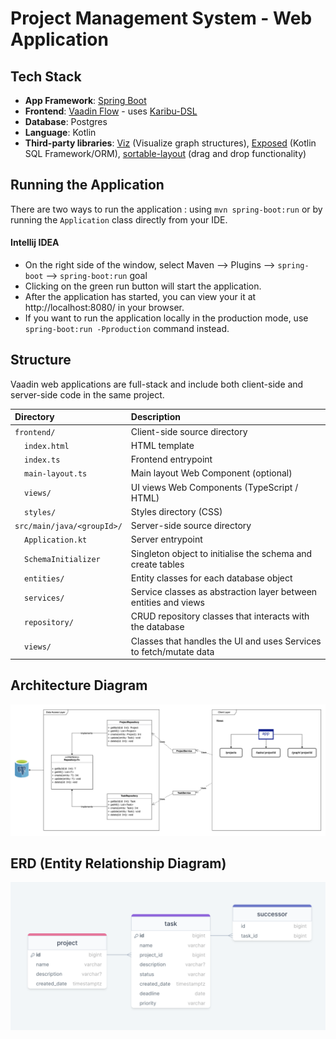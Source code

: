 # Project Management System - Web Application

## Tech Stack

- **App Framework**: [Spring Boot](https://spring.io/projects/spring-boot)
- **Frontend**: [Vaadin Flow](https://vaadin.com/docs/latest/) - uses [Karibu-DSL](https://github.com/mvysny/karibu-dsl)
- **Database**: Postgres
- **Language**: Kotlin
- **Third-party libraries**: [Viz](https://vaadin.com/directory/component/viz) (Visualize graph
  structures), [Exposed](https://github.com/JetBrains/Exposed/) (Kotlin
  SQL Framework/ORM), [sortable-layout](https://github.com/jcgueriaud1/sortable-layout/) (drag and drop functionality)

## Running the Application

There are two ways to run the application :  using `mvn spring-boot:run` or by running the `Application` class directly
from your IDE.

#### Intellij IDEA

- On the right side of the window, select Maven --> Plugins --> `spring-boot` --> `spring-boot:run` goal
- Clicking on the green run button will start the application.
- After the application has started, you can view your it at http://localhost:8080/ in your browser.
- If you want to run the application locally in the production mode, use `spring-boot:run -Pproduction` command instead.

## Structure

Vaadin web applications are full-stack and include both client-side and server-side code in the same project.

| Directory                                   | Description                                                        |
|:--------------------------------------------|:-------------------------------------------------------------------|
| `frontend/`                                 | Client-side source directory                                       |
| &nbsp;&nbsp;&nbsp;&nbsp;`index.html`        | HTML template                                                      |
| &nbsp;&nbsp;&nbsp;&nbsp;`index.ts`          | Frontend entrypoint                                                |
| &nbsp;&nbsp;&nbsp;&nbsp;`main-layout.ts`    | Main layout Web Component (optional)                               |
| &nbsp;&nbsp;&nbsp;&nbsp;`views/`            | UI views Web Components (TypeScript / HTML)                        |
| &nbsp;&nbsp;&nbsp;&nbsp;`styles/`           | Styles directory (CSS)                                             |
| `src/main/java/<groupId>/`                  | Server-side source directory                                       |
| &nbsp;&nbsp;&nbsp;&nbsp;`Application.kt`    | Server entrypoint                                                  |
| &nbsp;&nbsp;&nbsp;&nbsp;`SchemaInitializer` | Singleton object to initialise the schema and create tables        |
| &nbsp;&nbsp;&nbsp;&nbsp;`entities/`         | Entity classes for each database object                            |
| &nbsp;&nbsp;&nbsp;&nbsp;`services/`         | Service classes as abstraction layer between entities and views    |
| &nbsp;&nbsp;&nbsp;&nbsp;`repository/`       | CRUD repository classes that interacts with the database           |
| &nbsp;&nbsp;&nbsp;&nbsp;`views/`            | Classes that handles the UI and uses Services to fetch/mutate data |

## Architecture Diagram

<img src="resources/architecture-diagram.png" alt="ERD" />

## ERD (Entity Relationship Diagram)

<img src="resources/erd.png" alt="ERD" />
